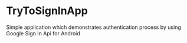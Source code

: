 # TryToSignInApp

Simple application which demonstrates authentication process by using Google Sign In Api for Android

